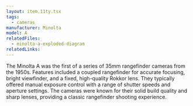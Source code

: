 ```yaml
---
layout: item.11ty.tsx
tags:
  - cameras
manufacturer: Minolta
model: A
relatedFiles:
  - minolta-a-exploded-diagram
relatedLinks:
---
```


The Minolta A was the first of a series of 35mm rangefinder cameras from the 1950s. Features included a coupled rangefinder for accurate focusing, bright viewfinder, and a fixed, high-quality Rokkor lens. They typically offered manual exposure control with a range of shutter speeds and aperture settings. The cameras were known for their solid build quality and sharp lenses, providing a classic rangefinder shooting experience.
